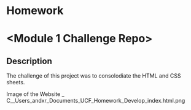 # Homework

# <Module 1 Challenge Repo>
 
 ## Description
 The challenge of this project was to consolodiate the HTML and CSS sheets.



 Image of the Website
 _
 C__Users_andxr_Documents_UCF_Homework_Develop_index.html.png
